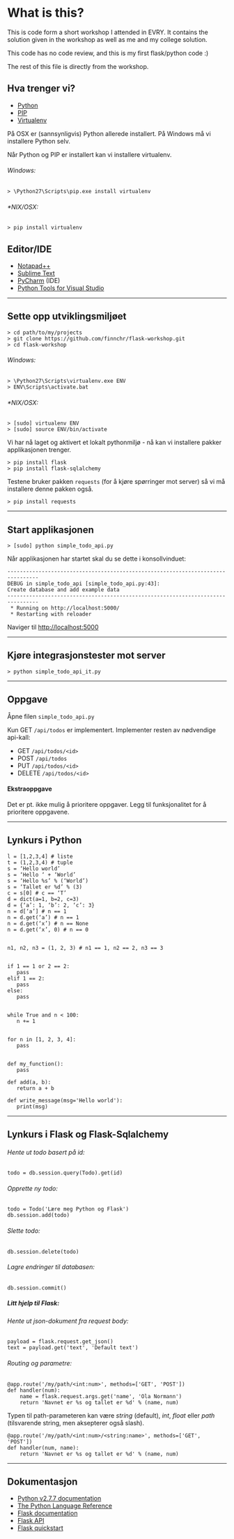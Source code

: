 # What is this?
This is code form a short workshop I attended in EVRY. 
It contains the solution given in the workshop as well as me and my college solution.

This code has no code review, and this is my first flask/python code :)

The rest of this file is directly from the workshop.



## Hva trenger vi?
* [Python](https://www.python.org/downloads)
* [PIP](https://pip.pypa.io/en/latest/installing.html)
* [Virtualenv](http://virtualenv.readthedocs.org/en/latest)

På OSX er (sannsynligvis) Python allerede installert. På Windows må vi installere Python selv.

Når Python og PIP er installert kan vi installere virtualenv.

###### Windows:

    > \Python27\Scripts\pip.exe install virtualenv

###### *NIX/OSX:

    > pip install virtualenv

## Editor/IDE
* [Notapad++](http://notepad-plus-plus.org)
* [Sublime Text](http://www.sublimetext.com)
* [PyCharm](http://www.jetbrains.com/pycharm) (IDE)
* [Python Tools for Visual Studio](http://pytools.codeplex.com)

---
## Sette opp utviklingsmiljøet

    > cd path/to/my/projects
    > git clone https://github.com/finnchr/flask-workshop.git
    > cd flask-workshop

###### Windows:

    > \Python27\Scripts\virtualenv.exe ENV
    > ENV\Scripts\activate.bat

###### *NIX/OSX:

    > [sudo] virtualenv ENV
    > [sudo] source ENV/bin/activate

Vi har nå laget og aktivert et lokalt pythonmiljø - nå kan vi installere pakker applikasjonen trenger.

    > pip install flask
    > pip install flask-sqlalchemy

Testene bruker pakken `requests` (for å kjøre spørringer mot server) så vi må installere denne pakken også.

    > pip install requests

---
## Start applikasjonen

	> [sudo] python simple_todo_api.py

Når applikasjonen har startet skal du se dette i konsollvinduet:

    --------------------------------------------------------------------------------
    DEBUG in simple_todo_api [simple_todo_api.py:43]:
    Create database and add example data
    --------------------------------------------------------------------------------
     * Running on http://localhost:5000/
     * Restarting with reloader

Naviger til [http://localhost:5000](http://localhost:5000)

---
## Kjøre integrasjonstester mot server

	> python simple_todo_api_it.py

---
## Oppgave

Åpne filen `simple_todo_api.py`

Kun GET `/api/todos` er implementert. Implementer resten av nødvendige api-kall:

* GET `/api/todos/<id>`
* POST `/api/todos`
* PUT `/api/todos/<id>`
* DELETE `/api/todos/<id>`

#### Ekstraoppgave

Det er pt. ikke mulig å prioritere oppgaver. Legg til funksjonalitet for å prioritere oppgavene.

---
## Lynkurs i Python

    l = [1,2,3,4] # liste
    t = (1,2,3,4) # tuple
    s = ‘Hello world’
    s = ‘Hello ‘ + ‘World’
    s = ‘Hello %s’ % (‘World’)
    s = ‘Tallet er %d’ % (3)
    c = s[0] # c == ‘T’
    d = dict(a=1, b=2, c=3)
    d = {‘a’: 1, ‘b’: 2, ‘c’: 3}
    n = d[‘a’] # n == 1
    n = d.get(‘a’) # n == 1
    n = d.get(‘x’) # n == None
    n = d.get(‘x’, 0) # n == 0


    n1, n2, n3 = (1, 2, 3) # n1 == 1, n2 == 2, n3 == 3


    if 1 == 1 or 2 == 2:
       pass
    elif 1 == 2:
       pass
    else:
       pass


    while True and n < 100:
       n += 1


    for n in [1, 2, 3, 4]:
       pass


    def my_function():
       pass

    def add(a, b):
       return a + b

    def write_message(msg='Hello world'):
       print(msg)

---
## Lynkurs i Flask og Flask-Sqlalchemy

###### Hente ut todo basert på id:

    todo = db.session.query(Todo).get(id)

###### Opprette ny todo:

    todo = Todo('Lære meg Python og Flask')
    db.session.add(todo)

###### Slette todo:

    db.session.delete(todo)

###### Lagre endringer til databasen:

    db.session.commit()

##### Litt hjelp til Flask:

###### Hente ut json-dokument fra request body:

    payload = flask.request.get_json()
    text = payload.get('text', 'Default text')

###### Routing og parametre:

    @app.route('/my/path/<int:num>', methods=['GET', 'POST'])
    def handler(num):
        name = flask.request.args.get('name', 'Ola Normann')
        return 'Navnet er %s og tallet er %d' % (name, num)

Typen til path-parameteren kan være *string* (default), *int*, *float* eller *path* (tilsvarende string, men aksepterer også slash).

    @app.route('/my/path/<int:num>/<string:name>', methods=['GET', 'POST'])
    def handler(num, name):
        return 'Navnet er %s og tallet er %d' % (name, num)

---
## Dokumentasjon

* [Python v2.7.7 documentation](https://docs.python.org/2)
* [The Python Language Reference](https://docs.python.org/3/reference)
* [Flask documentation](http://flask.pocoo.org/docs)
* [Flask API](http://flask.pocoo.org/docs/api)
* [Flask quickstart](http://flask.pocoo.org/docs/quickstart)
